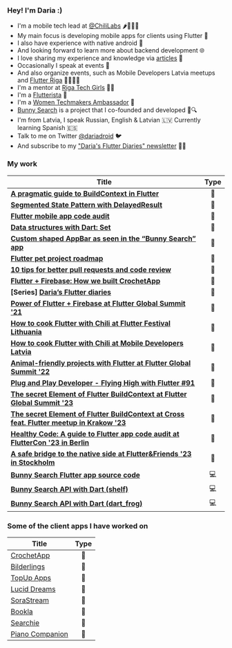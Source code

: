 ### Hey! I'm Daria :) 

* I'm a mobile tech lead at [@ChiliLabs](https://chililabs.io/) 🌶️👩🏽‍💻 
* My main focus is developing mobile apps for clients using Flutter 💙 
* I also have experience with native android 🤖 
* And looking forward to learn more about backend development 🌐
* I love sharing my experience and knowledge via [articles](https://medium.com/@daria.orlova) 📝
* Occasionally I speak at events 🎤
* And also organize events, such as Mobile Developers Latvia meetups and [Flutter Riga](https://twitter.com/flutter_riga) 💙📱🇱🇻
* I'm a mentor at [Riga Tech Girls](http://www.rigatechgirls.com/mentorship2022) 👩‍💻
* I'm a [Flutterista](https://flutteristas.org/) 💜
* I'm a [Women Techmakers Ambassador](https://www.womentechmakers.com/ambassadors/profiles/6373c8aa108c6b079a57f9e9/darja_orlova) 💚
* [Bunny Search](https://github.com/darjaorlova/bunny-search-source-code) is a project that I co-founded and developed 🐰🔍
* I'm from Latvia, I speak Russian, English & Latvian 🇱🇻 Currently learning Spanish 🇪🇸
* Talk to me on Twitter [@dariadroid](https://twitter.com/dariadroid) 🐦
* And subscribe to my ["Daria's Flutter Diaries" newsletter](https://dariadroid.substack.com/) ✍🏼

### My work

| Title | Type |
| ------------- | :-------------: |
| [**A pragmatic guide to BuildContext in Flutter**](https://blog.codemagic.io/a-pragmatic-guide-to-buildcontext-in-flutter) | 📝 |
| [**Segmented State Pattern with DelayedResult**](https://chililabs.io/blog/segmented-state-pattern-with-delayed-result) | 📝 |
| [**Flutter mobile app code audit**](https://chililabs.io/blog/flutter-mobile-app-code-audit) | 📝 |
| [**Data structures with Dart: Set**](https://medium.com/@daria.orlova/data-structures-with-dart-set-a034bc7b7d4a) | 📝 |
| [**Custom shaped AppBar as seen in the “Bunny Search” app**](https://medium.com/flutter-community/custom-shaped-appbar-as-seen-in-the-bunny-search-app-6312d067485c) | 📝 |
| [**Flutter pet project roadmap**](https://medium.com/@daria.orlova/flutter-pet-project-roadmap-31247c8eb015) | 📝 |
| **[10 tips for better pull requests and code review](https://blog.codemagic.io/10-tips-for-better-pull-requests-and-code-review/)** | 📝 |
| [**Flutter + Firebase: How we built CrochetApp**](https://medium.com/chili-labs/flutter-firebase-how-we-built-crochetapp-7aac69f14c17) | 📝 |
| **[Series] [Daria’s Flutter diaries](https://medium.com/@daria.orlova/darias-flutter-diaries-1-990ba611cf9e)** | 📝 |
| **[Power of Flutter + Firebase at Flutter Global Summit '21](https://youtu.be/kg60JQJ-tBE?t=33406)** | 🎤 |
| **[How to cook Flutter with Chili at Flutter Festival Lithuania](https://www.youtube.com/watch?v=fZIzKDsc-So)** | 🎤 |
| **[How to cook Flutter with Chili at Mobile Developers Latvia](https://www.youtube.com/watch?v=o6NbkdTSRpM)** | 🎤 |
| **[Animal-friendly projects with Flutter at Flutter Global Summit '22](https://youtu.be/0yq_zlRelWY)** | 🎤 |
| **[Plug and Play Developer - Flying High with Flutter #91](https://youtu.be/SgvRqlFh3Vo)** | 🎤 |
| **[The secret Element of Flutter BuildContext at Flutter Global Summit '23](https://www.youtube.com/live/BafFTK-YClo?feature=share&t=27558)** | 🎤 |
| **[The secret Element of Flutter BuildContext at Cross feat. Flutter meetup in Krakow '23](https://www.youtube.com/watch?v=J1_NW5-ULy0)** | 🎤 |
| **[Healthy Code: A guide to Flutter app code audit at FlutterCon '23 in Berlin](https://github.com/darjaorlova/fluttercon23-code-audit-resources)** | 🎤 |
| **[A safe bridge to the native side at Flutter&Friends '23 in Stockholm](https://github.com/darjaorlova/purr_generator)** | 🎤 |
| **[Bunny Search Flutter app source code](https://github.com/darjaorlova/bunny-search-source-code)** | 💻 |
| **[Bunny Search API with Dart (shelf)](https://github.com/darjaorlova/bunny_search_api)** | 💻 |
| **[Bunny Search API with Dart (dart_frog)](https://github.com/darjaorlova/bunny_search_api_frog_experimental)** | 💻 |


### Some of the client apps I have worked on 

| Title | Type |
| ------------- | :-------------: |
| [CrochetApp](https://chililabs.io/portfolio/crochet-app) | 💙 |
| [Bilderlings](https://chililabs.io/portfolio/bilderlings) | 💙 |
| [TopUp Apps](https://chililabs.io/portfolio/top-up1) | 💙 |
| [Lucid Dreams](https://play.google.com/store/apps/details?id=fm.lucid.android) | 🤖 |
| [SoraStream](https://chililabs.io/portfolio/sora-stream) |🤖|
| [Bookla](https://chililabs.io/portfolio/bookla) |🤖|
| [Searchie](https://chililabs.io/portfolio/searchie) |🤖|
| [Piano Companion](https://play.google.com/store/apps/details?id=com.binitex.pianochords) | 🤖 |

<!--
**darjaorlova/darjaorlova** is a ✨ _special_ ✨ repository because its `README.md` (this file) appears on your GitHub profile.

Here are some ideas to get you started:

- 🔭 I’m currently working on ...
- 🌱 I’m currently learning ...
- 👯 I’m looking to collaborate on ...
- 🤔 I’m looking for help with ...
- 💬 Ask me about ...
- 📫 How to reach me: ...
- 😄 Pronouns: ...
- ⚡ Fun fact: ...
-->
